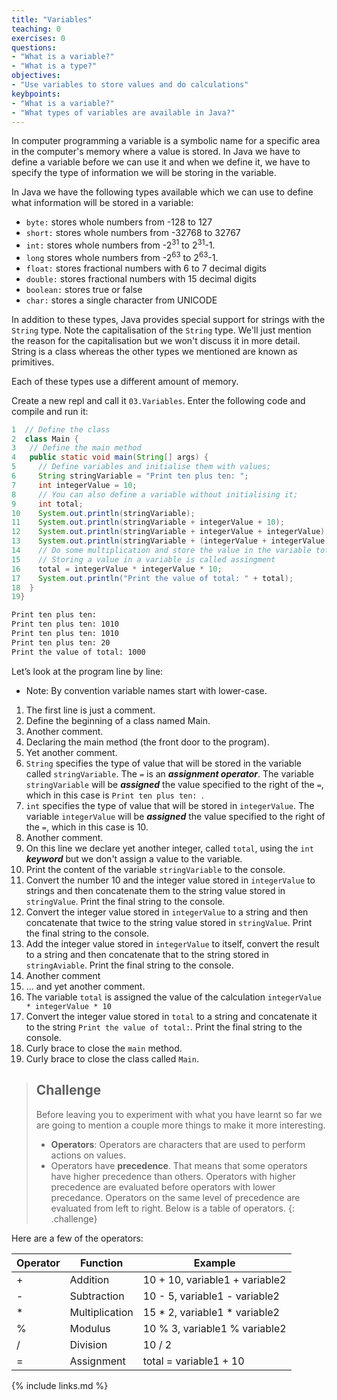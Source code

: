 ```yaml
---
title: "Variables"
teaching: 0
exercises: 0
questions:
- "What is a variable?"
- "What is a type?"
objectives:
- "Use variables to store values and do calculations"
keybpoints:
- "What is a variable?"
- "What types of variables are available in Java?"
---
```


In computer programming a variable is a symbolic name for a specific area in the computer's memory where a value is stored. In Java we have to define a variable before we can use it and when we define it, we have to specify the type of information we will be storing in the variable.

In Java we have the following types available which we can use to define what information will be stored in a variable:

- ```byte:``` stores whole numbers from -128 to 127
- ```short:``` stores whole numbers from -32768 to 32767
- ```int:``` stores whole numbers from -2<sup>31</sup> to 2<sup>31</sup>-1.
- ```long``` stores whole numbers from -2<sup>63</sup> to 2<sup>63</sup>-1.
- ```float:``` stores fractional numbers with 6 to 7 decimal digits
- ```double:``` stores fractional numbers with 15 decimal digits
- ```boolean:``` stores true or false
- ```char:``` stores a single character from UNICODE

In addition to these types, Java provides special support for strings with the ```String``` type. Note the capitalisation of the ```String``` type. We'll just mention the reason for the capitalisation but we won't discuss it in more detail. String is a class whereas the other types we mentioned are known as primitives. 

Each of these types use a different amount of memory.

Create a new repl and call it ```03.Variables```. Enter the following code and compile and run it:

```java
1  // Define the class
2  class Main {
3   // Define the main method
4   public static void main(String[] args) {
5     // Define variables and initialise them with values;
6     String stringVariable = "Print ten plus ten: ";
7     int integerValue = 10;
8     // You can also define a variable without initialising it;
9     int total;
10    System.out.println(stringVariable);
11    System.out.println(stringVariable + integerValue + 10);
12    System.out.println(stringVariable + integerValue + integerValue);
13    System.out.println(stringVariable + (integerValue + integerValue));
14    // Do some multiplication and store the value in the variable total
15    // Storing a value in a variable is called assingment
16    total = integerValue * integerValue * 10;
17    System.out.println("Print the value of total: " + total);
18  }
19}

```
```bash
Print ten plus ten: 
Print ten plus ten: 1010
Print ten plus ten: 1010
Print ten plus ten: 20
Print the value of total: 1000
```

Let’s look at the program line by line:
- Note: By convention variable names start with lower-case.

1. The first line is just a comment.
1. Define the beginning of a class named Main.
1. Another comment.
1. Declaring the main method (the front door to the program).
1. Yet another comment.
1. ```String``` specifies the type of value that will be stored in the variable called ```stringVariable```. The ```=``` is an ***assignment operator***. The variable ```stringVariable``` will be ***assigned*** the value specified to the right of the ```=```, which in this case is ```Print ten plus ten: ```.
1. ```int``` specifies the type of value that will be stored in ```integerValue```. The variable ```integerValue``` will be ***assigned*** the value specified to the right of the ```=```, which in this case is 10.
1. Another comment.
1. On this line we declare yet another integer, called ```total```, using the ```int``` ***keyword*** but we don't assign a value to the variable.
1. Print the content of the variable ```stringVariable``` to the console. 
1. Convert the number 10 and the integer value stored in ```integerValue``` to strings and then concatenate them to the string value stored in ```stringValue```. Print the final string to the console.
1. Convert the integer value stored in ```integerValue``` to  a string and then concatenate that twice to the string value stored in ```stringValue```. Print the final string to the console.
1. Add the integer value stored in ```integerValue``` to itself, convert the result to a string and then concatenate that to the string stored in ```stringAviable```. Print the final string to the console.
1. Another comment
1. ... and yet another comment.
1. The variable ```total``` is assigned the value of the calculation ```integerValue * integerValue * 10```
1. Convert the integer value stored in ```total``` to a string and concatenate it to the string ```Print the value of total:```. Print the final string to the console.
1. Curly brace to close the ```main``` method.
1. Curly brace to close the class called ```Main```.


> ## Challenge
>
> Before leaving you to experiment with what you have learnt so far we are going to mention a couple more things to make it more interesting. 
> - **Operators**: Operators are characters that are used to perform actions on values.
> - Operators have **precedence**. That means that some operators have higher precedence than others. Operators with higher precedence are evaluated before operators with lower precedance. Operators on the same level of precedence are evaluated from left to right. Below is a table of operators. 
{: .challenge}

Here are a few of the operators:

|Operator|Function|Example|
|---|---|---|
|+|Addition|10 + 10, variable1 + variable2|
|-|Subtraction|10 - 5, variable1 - variable2|
|*|Multiplication|15 * 2, variable1 * variable2|
|%|Modulus|10 % 3, variable1 % variable2|
|/|Division|10 / 2|
|=|Assignment|total = variable1 + 10|





{% include links.md %}
